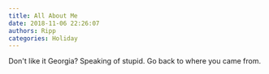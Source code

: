 ```yaml
---
title: All About Me
date: 2018-11-06 22:26:07
authors: Ripp
categories: Holiday
---
```


 Don't like it Georgia? Speaking of stupid. Go back to where you came from.
